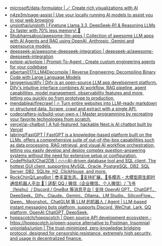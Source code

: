 + [microsoft/data-formulator | 🪄 Create rich visualizations with AI](https://github.com//microsoft/data-formulator)
+ [n4ze3m/page-assist | Use your locally running AI models to assist you in your web browsing](https://github.com//n4ze3m/page-assist)
+ [unslothai/unsloth | Finetune Llama 3.3, DeepSeek-R1 & Reasoning LLMs 2x faster with 70% less memory! 🦥](https://github.com//unslothai/unsloth)
+ [Shubhamsaboo/awesome-llm-apps | Collection of awesome LLM apps with AI Agents and RAG using OpenAI, Anthropic, Gemini and opensource models.](https://github.com//Shubhamsaboo/awesome-llm-apps)
+ [deepseek-ai/awesome-deepseek-integration | deepseek-ai/awesome-deepseek-integration](https://github.com//deepseek-ai/awesome-deepseek-integration)
+ [potpie-ai/potpie | Prompt-To-Agent : Create custom engineering agents for your codebase](https://github.com//potpie-ai/potpie)
+ [albertan017/LLM4Decompile | Reverse Engineering: Decompiling Binary Code with Large Language Models](https://github.com//albertan017/LLM4Decompile)
+ [langgenius/dify | Dify is an open-source LLM app development platform. Dify's intuitive interface combines AI workflow, RAG pipeline, agent capabilities, model management, observability features and more, letting you quickly go from prototype to production.](https://github.com//langgenius/dify)
+ [mendableai/firecrawl | 🔥 Turn entire websites into LLM-ready markdown or structured data. Scrape, crawl and extract with a single API.](https://github.com//mendableai/firecrawl)
+ [codecrafters-io/build-your-own-x | Master programming by recreating your favorite technologies from scratch.](https://github.com//codecrafters-io/build-your-own-x)
+ [vercel/ai-chatbot | A full-featured, hackable Next.js AI chatbot built by Vercel](https://github.com//vercel/ai-chatbot)
+ [labring/FastGPT | FastGPT is a knowledge-based platform built on the LLMs, offers a comprehensive suite of out-of-the-box capabilities such as data processing, RAG retrieval, and visual AI workflow orchestration, letting you easily develop and deploy complex question-answering systems without the need for extensive setup or configuration.](https://github.com//labring/FastGPT)
+ [CodePhiliaX/Chat2DB | 🔥🔥🔥AI-driven database tool and SQL client, The hottest GUI client, supporting MySQL, Oracle, PostgreSQL, DB2, SQL Server, DB2, SQLite, H2, ClickHouse, and more.](https://github.com//CodePhiliaX/Chat2DB)
+ [RockChinQ/LangBot | 😎丰富生态、🧩支持扩展、🦄多模态 - 大模型原生即时通信机器人平台 🤖 | 适配 QQ / 微信（企业微信、个人微信）/ 飞书（feishu）/ Discord / OneBot 等消息平台 | 支持 OpenAI GPT、ChatGPT、DeepSeek、Dify、Claude、Gemini、Ollama、LM Studio、SiliconFlow、Qwen、Moonshot、ChatGLM 等 LLM 的机器人 / Agent | LLM-based instant messaging bots platform, supports Discord, WeChat, Lark, QQ platform, OpenAI ChatGPT, DeepSeek.](https://github.com//RockChinQ/LangBot)
+ [hoppscotch/hoppscotch | Open source API development ecosystem -https://hoppscotch.io(open-source alternative to Postman, Insomnia)](https://github.com//hoppscotch/hoppscotch)
+ [unionlabs/union | The trust-minimized, zero-knowledge bridging protocol, designed for censorship resistance, extremely high security, and usage in decentralized finance.](https://github.com//unionlabs/union)
